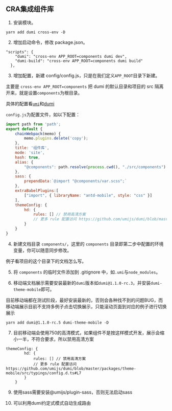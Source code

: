 ## CRA集成组件库

1. 安装模块。

```
yarn add dumi cross-env -D
```

2. 增加启动命令，修改 package.json。

```
"scripts": {
    "dumi": "cross-env APP_ROOT=components dumi dev",
    "dumi-build": "cross-env APP_ROOT=components dumi build"
  },
```

3. 增加配置，新建 config/config.js，只是在我们定义`APP_ROOT`目录下新建。

主要是 `cross-env APP_ROOT=components` 把 dumi 的默认目录和项目的 src 隔离开来，就是设置`components`为根目录。

具体的配置看[`umi`](https://umijs.org/config#extrababelplugins)和[dumi](https://d.umijs.org/zh-CN/config)

`config.js`为配置文件，如以下配置：
```js
import path from 'path';
export default {
    chainWebpack(memo) {
        memo.plugins.delete('copy');
    },
    title: '组件库',
    mode: 'site',
    hash: true,
    alias: {
        "@components": path.resolve(process.cwd(), "./src/components")
    },
    sass: {
        prependData:`@import "@components/var.scss";`
    },
    extraBabelPlugins:[
        ["import", { libraryName: "antd-mobile", style: "css" }]
    ],
    themeConfig: {
        hd: {
            rules: [] // 禁用高清方案
            // 更多 rule 配置访问 https://github.com/umijs/dumi/blob/master/packages/theme-mobile/src/typings/config.d.ts#L7
        }
    }
}
```

4. 新建文档目录 `components/`，这里的 `components` 目录即第二步中配置的环境变量，你可以随意同步修改。

例子看项目的这个目录下的文档怎么写。

5. 将 `components` 的临时文件添加到 .gitignore 中，如`.umi`与`node_modules`。

6. 移动端文档展示需要安装最新的`dumi`版本如`dumi@1.1.0-rc.3`，并安装`dumi-theme-mobile`即可。

目前移动端都在测试阶段，最好安装最新的，否则会各种找不到的问题BUG，而移动端展示目前不支持多例子点击切换展示，只能滚动页面到对应的例子进行切换展示

```shell
yarn add dumi@1.1.0-rc.5 dumi-theme-mobile -D
```

7. 目前移动端会使用750的高清模式，如果组件不是按这样模式开发，展示会缩小一半，不符合要求，所以禁用高清方案

```
themeConfig: {
        hd: {
            rules: [] // 禁用高清方案
            // 更多 rule 配置访问 https://github.com/umijs/dumi/blob/master/packages/theme-mobile/src/typings/config.d.ts#L7
        }
    }
```

9. 使用sass需要安装@umijs/plugin-sass，否则无法启动sass

8. 可以利用dumi约定式模式自动生成路由